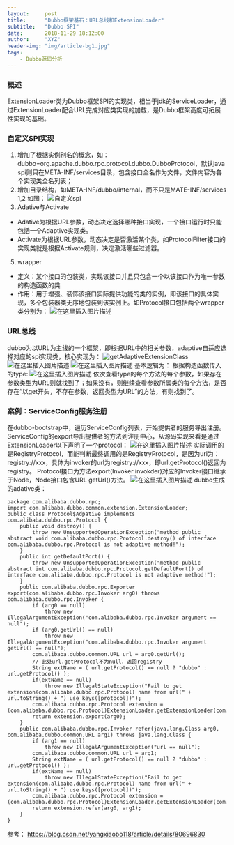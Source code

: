 ```yaml
---
layout:     post
title:      "Dubbo框架基石：URL总线和ExtensionLoader"
subtitle:   "Dubbo SPI"
date:       2018-11-29 18:12:00
author:     "XYZ"
header-img: "img/article-bg1.jpg"
tags:
    - Dubbo源码分析
---
```


### 概述
ExtensionLoader类为Dubbo框架SPI的实现类，相当于jdk的ServiceLoader，通过ExtensionLoader配合URL完成对应类实现的加载，是Dubbo框架高度可拓展性实现的基础。
### 自定义SPI实现
1. 增加了根据实例别名的概念，如：
dubbo=org.apache.dubbo.rpc.protocol.dubbo.DubboProtocol，默认java spi则只在META-INF/services目录，包含接口全名作为文件，文件内容为各个实现类全名列表；
2. 增加目录结构，如META-INF/dubbo/internal，而不只是MATE-INF/services
1,2 如图：
![自定义spi](https://img-blog.csdnimg.cn/20181129180140946.jpg?x-oss-process=image/watermark,type_ZmFuZ3poZW5naGVpdGk,shadow_10,text_aHR0cHM6Ly9ibG9nLmNzZG4ubmV0L3UwMTAwMTM1NzM=,size_16,color_FFFFFF,t_70)
4.  Adative与Activate
* Adative为根据URL参数，动态决定选择哪种接口实现，一个接口运行时只能包括一个Adaptive实现类。
* Activate为根据URL参数，动态决定是否激活某个类，如ProtocolFilter接口的实现类就是根据Activate规则，决定激活哪些过滤器。
5.  wrapper
* 定义：某个接口的包装类，实现该接口并且只包含一个以该接口作为唯一参数的构造函数的类
* 作用：用于增强、装饰该接口实际提供功能的类的实例，即该接口的具体实现，多个包装器类无序地包装到该实例上。如Protocol接口包括两个wrapper类分别为：
![在这里插入图片描述](https://img-blog.csdnimg.cn/20181129175716397.jpg?x-oss-process=image/watermark,type_ZmFuZ3poZW5naGVpdGk,shadow_10,text_aHR0cHM6Ly9ibG9nLmNzZG4ubmV0L3UwMTAwMTM1NzM=,size_16,color_FFFFFF,t_70)
### URL总线
 dubbo为以URL为主线的一个框架，即根据URL中的相关参数，adaptive自适应选择对应的spi实现类，核心实现为：
![getAdaptiveExtensionClass](https://img-blog.csdnimg.cn/20181129174539969.png?x-oss-process=image/watermark,type_ZmFuZ3poZW5naGVpdGk,shadow_10,text_aHR0cHM6Ly9ibG9nLmNzZG4ubmV0L3UwMTAwMTM1NzM=,size_16,color_FFFFFF,t_70)
![在这里插入图片描述](https://img-blog.csdnimg.cn/20181129174707945.png?x-oss-process=image/watermark,type_ZmFuZ3poZW5naGVpdGk,shadow_10,text_aHR0cHM6Ly9ibG9nLmNzZG4ubmV0L3UwMTAwMTM1NzM=,size_16,color_FFFFFF,t_70)
![在这里插入图片描述](https://img-blog.csdnimg.cn/20181129174745243.png?x-oss-process=image/watermark,type_ZmFuZ3poZW5naGVpdGk,shadow_10,text_aHR0cHM6Ly9ibG9nLmNzZG4ubmV0L3UwMTAwMTM1NzM=,size_16,color_FFFFFF,t_70)
基本逻辑为：
根据构造函数传入的type:
![在这里插入图片描述](https://img-blog.csdnimg.cn/20181129174820620.png)
依次查看type的每个方法的每个参数，如果存在参数类型为URL则就找到了；如果没有，则继续查看参数所属类的每个方法，是否存在“以get开头，不存在参数，返回类型为URL”的方法，有则找到了。

### 案例：ServiceConfig服务注册
在dubbo-bootstrap中，遍历ServiceConfig列表，开始提供者的服务导出注册。
ServiceConfig的export导出提供者的方法到注册中心，从源码实现来看是通过ExtensionLoader以下声明了一个protocol：
![在这里插入图片描述](https://img-blog.csdnimg.cn/20181129175258140.jpg?x-oss-process=image/watermark,type_ZmFuZ3poZW5naGVpdGk,shadow_10,text_aHR0cHM6Ly9ibG9nLmNzZG4ubmV0L3UwMTAwMTM1NzM=,size_16,color_FFFFFF,t_70)
实际调用的是RegistryProtocol，而能判断最终调用的是RegistryProtocol，是因为url为：registry://xxx，具体为invoker的url为registry://xxx，即url.getProtocol()返回为registry。
Protocol接口为方法export(Invoker invokder)对应的Invoker接口继承于Node，Node接口包含URL getUrl()方法。
![在这里插入图片描述](https://img-blog.csdnimg.cn/20181129175418953.png?x-oss-process=image/watermark,type_ZmFuZ3poZW5naGVpdGk,shadow_10,text_aHR0cHM6Ly9ibG9nLmNzZG4ubmV0L3UwMTAwMTM1NzM=,size_16,color_FFFFFF,t_70)
dubbo生成的adative类：

```
package com.alibaba.dubbo.rpc;
import com.alibaba.dubbo.common.extension.ExtensionLoader;
public class Protocol$Adpative implements com.alibaba.dubbo.rpc.Protocol {
	public void destroy() {
		throw new UnsupportedOperationException("method public abstract void com.alibaba.dubbo.rpc.Protocol.destroy() of interface com.alibaba.dubbo.rpc.Protocol is not adaptive method!");
	}
	public int getDefaultPort() {
		throw new UnsupportedOperationException("method public abstract int com.alibaba.dubbo.rpc.Protocol.getDefaultPort() of interface com.alibaba.dubbo.rpc.Protocol is not adaptive method!");
	}
	public com.alibaba.dubbo.rpc.Exporter export(com.alibaba.dubbo.rpc.Invoker arg0) throws com.alibaba.dubbo.rpc.Invoker {
		if (arg0 == null) 
			throw new IllegalArgumentException("com.alibaba.dubbo.rpc.Invoker argument == null");
		if (arg0.getUrl() == null) 
			throw new IllegalArgumentException("com.alibaba.dubbo.rpc.Invoker argument getUrl() == null");
		com.alibaba.dubbo.common.URL url = arg0.getUrl();
		// 此处url.getProtocol不为null，返回registry
		String extName = ( url.getProtocol() == null ? "dubbo" : url.getProtocol() );
		if(extName == null) 
			throw new IllegalStateException("Fail to get extension(com.alibaba.dubbo.rpc.Protocol) name from url(" + url.toString() + ") use keys([protocol])");
		com.alibaba.dubbo.rpc.Protocol extension = (com.alibaba.dubbo.rpc.Protocol)ExtensionLoader.getExtensionLoader(com.alibaba.dubbo.rpc.Protocol.class).getExtension(extName);
		return extension.export(arg0);
	}
	public com.alibaba.dubbo.rpc.Invoker refer(java.lang.Class arg0, com.alibaba.dubbo.common.URL arg1) throws java.lang.Class {
		if (arg1 == null) 
			throw new IllegalArgumentException("url == null");
		com.alibaba.dubbo.common.URL url = arg1;
		String extName = ( url.getProtocol() == null ? "dubbo" : url.getProtocol() );
		if(extName == null) 
			throw new IllegalStateException("Fail to get extension(com.alibaba.dubbo.rpc.Protocol) name from url(" + url.toString() + ") use keys([protocol])");
		com.alibaba.dubbo.rpc.Protocol extension = (com.alibaba.dubbo.rpc.Protocol)ExtensionLoader.getExtensionLoader(com.alibaba.dubbo.rpc.Protocol.class).getExtension(extName);
		return extension.refer(arg0, arg1);
	}
}
```
参考：
https://blog.csdn.net/yangxiaobo118/article/details/80696830